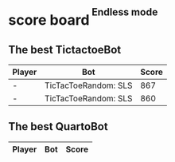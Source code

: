 
<h1>score board<sup><sup>&nbsp;Endless mode</sup></sup></h1>

## The best TictactoeBot

|Player|Bot|Score|
|-|-|-|
|-|TicTacToeRandom: SLS|867|
|-|TicTacToeRandom: SLS|860|

## The best QuartoBot

|Player|Bot|Score|
|-|-|-|

